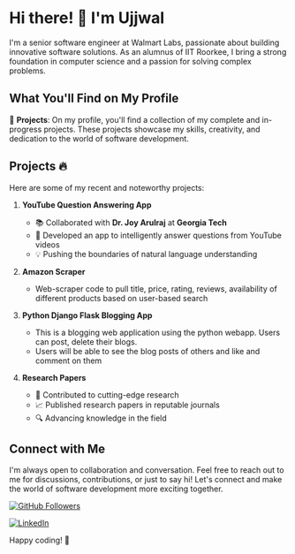 # Hi there! 👋 I'm Ujjwal

I'm a senior software engineer at Walmart Labs, passionate about building innovative software solutions. As an alumnus of IIT Roorkee, I bring a strong foundation in computer science and a passion for solving complex problems.

## What You'll Find on My Profile

🚀 **Projects**: On my profile, you'll find a collection of my complete and in-progress projects. These projects showcase my skills, creativity, and dedication to the world of software development.

## Projects 🔥

Here are some of my recent and noteworthy projects:

1. **YouTube Question Answering App**
   - 📚 Collaborated with **Dr. Joy Arulraj** at **Georgia Tech**
   - 🧠 Developed an app to intelligently answer questions from YouTube videos
   - 💡 Pushing the boundaries of natural language understanding

2. **Amazon Scraper**
   - Web-scraper code to pull title, price, rating, reviews, availability of different products based on user-based search

3. **Python Django Flask Blogging App**
   - This is a blogging web application using the python webapp. Users can post, delete their blogs.
   - Users will be able to see the blog posts of others and like and comment on them

4. **Research Papers**
   - 📄 Contributed to cutting-edge research
   - 📈 Published research papers in reputable journals
   - 🔍 Advancing knowledge in the field

## Connect with Me

I'm always open to collaboration and conversation. Feel free to reach out to me for discussions, contributions, or just to say hi! Let's connect and make the world of software development more exciting together.

[![GitHub Followers](https://img.shields.io/github/followers/yourusername?label=Followers&style=social)](https://github.com/yourusername)

[![LinkedIn](https://img.shields.io/badge/LinkedIn-Connect-blue)](https://www.linkedin.com/in/ujjwal-gupta-b0422a8b/)

Happy coding! 🚀

